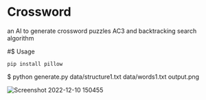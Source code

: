 # Crossword

an AI to generate crossword puzzles AC3  and backtracking search algorithm

#$ Usage

`pip install pillow`

 $ python generate.py data/structure1.txt data/words1.txt output.png
 
 
 
![Screenshot 2022-12-10 150455](https://user-images.githubusercontent.com/96381612/206854326-045c9256-70a6-4ef1-8e34-e8de6729fdcb.png)

